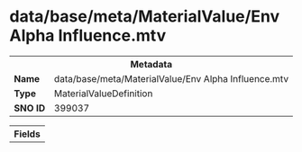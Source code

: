 <h1>data/base/meta/MaterialValue/Env Alpha Influence.mtv</h1><table><tr><th colspan="100%">Metadata</th></tr><tr><td><b>Name</b></td><td>data/base/meta/MaterialValue/Env Alpha Influence.mtv</td></tr><tr><td><b>Type</b></td><td>MaterialValueDefinition</td></tr><tr><td><b>SNO ID</b></td><td>399037</td></tr></table>

<table><tr><th colspan="100%">Fields</th></tr></table>

